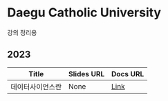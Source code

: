 # Daegu Catholic University

강의 정리용

## 2023

| Title | Slides URL | Docs URL |
| --- | --- | --- |
| 데이터사이언스란 | None | [Link](report/dcu_file/datascience.md) |

